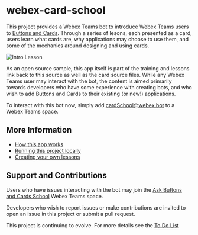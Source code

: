 # webex-card-school
This project provides a Webex Teams bot to introduce Webex Teams users to [Buttons and Cards](https://developer.webex.com/docs/api/guides/cards).   Through a series of lesons, each presented as a card, users learn what cards are, why applications may choose to use them, and some of the mechanics around designing and using cards.

![Intro Lesson](./public/images/Intro-Lesson.png)

As an open source sample, this app itself is part of the training and lessons link back to this source as well as the card source files.  While any Webex Teams user may interact with the bot, the content is aimed primarily towards developers who have some experience with creating bots, and who wish to add Buttons and Cards to their existing (or new!) applications.

To interact with this bot now, simply add cardSchool@webex.bot to a Webex Teams space.

## More Information

* [How this app works](./doc/overview.md)
* [Running this project locally](./doc/running.md)
* [Creating your own lessons](./doc/lessons.md)


## Support and Contributions

Users who have issues interacting with the bot may join the [Ask Buttons and Cards School](https://eurl.io/#SJiS9VKTH) Webex Teams space.

Developers who wish to report issues or make contributions are invited to open an issue in this project or submit a pull request.

This project is continuing to evolve. For more details see the [To Do List](./doc/ToDo.md)

